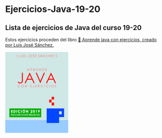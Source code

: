 # Ejercicios-Java-19-20
## Lista de ejercicios de Java del curso 19-20
Estos ejercicios proceden del libro [ :blue_book: Aprende java con ejercicios, creado por Luis José Sánchez.](https://github.com/LuisJoseSanchez/aprende-java-con-ejercicios)

![Portada](https://github.com/torrespedrob/Ejercicios-Java-19-20/blob/master/title_page.png)
